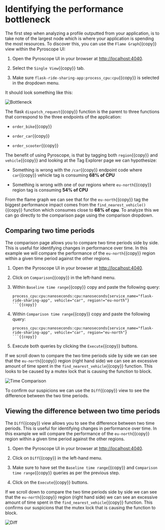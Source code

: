 # Identifying the performance bottleneck

The first step when analyzing a profile outputted from your application, is to take note of the largest node which is where your application is spending the most resources. To discover this, you can use the `Flame Graph`{{copy}} view within the Pyroscope UI:

1. Open the Pyroscope UI in your browser at [http://localhost:4040]({{TRAFFIC_HOST1_4040}}).

1. Select the `Single View`{{copy}} tab.

1. Make sure `flask-ride-sharing-app:process_cpu:cpu`{{copy}} is selected in the dropdown menu.

It should look something like this:

![Bottleneck](https://grafana.com/media/docs/pyroscope/ride-share-bottle-neck.jpg)

The flask `dispatch_request`{{copy}} function is the parent to three functions that correspond to the three endpoints of the application:

- `order_bike`{{copy}}

- `order_car`{{copy}}

- `order_scooter`{{copy}}

The benefit of using Pyroscope, is that by tagging both `region`{{copy}} and `vehicle`{{copy}} and looking at the Tag Explorer page we can hypothesize:

- Something is wrong with the `/car`{{copy}} endpoint code where `car`{{copy}} vehicle tag is consuming **68% of CPU**

- Something is wrong with one of our regions where `eu-north`{{copy}} region tag is consuming **54% of CPU**

From the flame graph we can see that for the `eu-north`{{copy}} tag the biggest performance impact comes from the `find_nearest_vehicle()`{{copy}} function which consumes close to **68% of cpu**. To analyze this we can go directly to the comparison page using the comparison dropdown.

## Comparing two time periods

The comparison page allows you to compare two time periods side by side. This is useful for identifying changes in performance over time. In this example we will compare the performance of the `eu-north`{{copy}} region within a given time period against the other regions.

1. Open the Pyroscope UI in your browser at [http://localhost:4040]({{TRAFFIC_HOST1_4040}}).

1. Click on `Comparison`{{copy}} in the left-hand menu.

1. Within `Baseline time range`{{copy}} copy and paste the following query:
   ```console
   process_cpu:cpu:nanoseconds:cpu:nanoseconds{service_name="flask-ride-sharing-app", vehicle="car", region!="eu-north"}
   ```{{copy}}

1. Within `Comparison time range`{{copy}} copy and paste the following query:
   ```console
   process_cpu:cpu:nanoseconds:cpu:nanoseconds{service_name="flask-ride-sharing-app", vehicle="car", region="eu-north"}
   ```{{copy}}

1. Execute both queries by clicking the `Execute`{{copy}} buttons.

If we scroll down to compare the two time periods side by side we can see that the `eu-north`{{copy}} region (right hand side) we can see an excessive amount of time spent in the `find_nearest_vehicle`{{copy}} function. This looks to be caused by a mutex lock that is causing the function to block.

![Time Comparison](https://grafana.com/media/docs/pyroscope/ride-share-time-comparison.png)

To confirm our suspicions we can use the `Diff`{{copy}} view to see the difference between the two time periods.

## Viewing the difference between two time periods

The `Diff`{{copy}} view allows you to see the difference between two time periods. This is useful for identifying changes in performance over time. In this example we will compare the performance of the `eu-north`{{copy}} region within a given time period against the other regions.

1. Open the Pyroscope UI in your browser at [http://localhost:4040]({{TRAFFIC_HOST1_4040}}).

1. Click on `Diff`{{copy}} in the left-hand menu.

1. Make sure to have set the `Baseline time range`{{copy}} and `Comparison time range`{{copy}} queries as per the previous step.

1. Click on the `Execute`{{copy}} buttons.

If we scroll down to compare the two time periods side by side we can see that the `eu-north`{{copy}} region (right hand side) we can see an excessive amount of time spent in the `find_nearest_vehicle`{{copy}} function. This confirms our suspicions that the mutex lock that is causing the function to block.

![Diff](https://grafana.com/media/docs/pyroscope/ride-share-diff-page.png)
